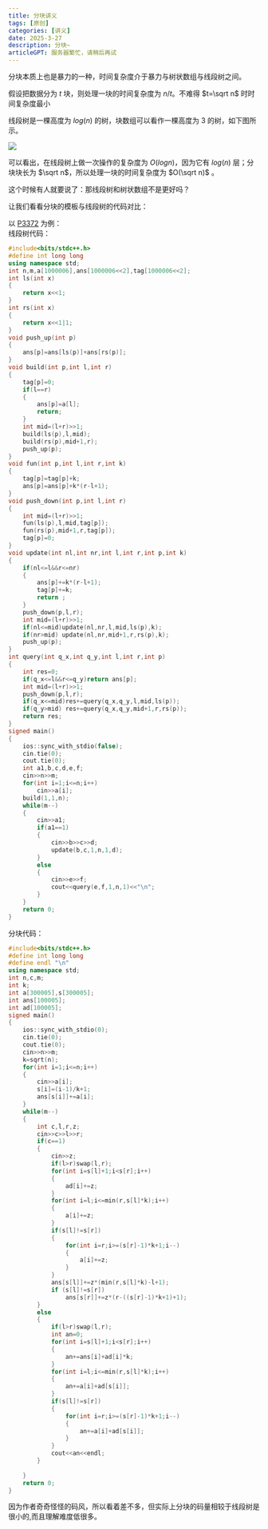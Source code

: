 ```yaml
---
title: 分块讲义
tags: [原创]
categories: [讲义]
date: 2025-3-27
description: 分块~
articleGPT: 服务器繁忙，请稍后再试
---
```


分块本质上也是暴力的一种，时间复杂度介于暴力与树状数组与线段树之间。

假设把数据分为 $t$ 块，则处理一块的时间复杂度为 $n/t$。不难得 $t=\sqrt n$ 时时间复杂度最小

线段树是一棵高度为 $log(n)$ 的树，块数组可以看作一棵高度为 $3$ 的树，如下图所示。

![](https://cdn.luogu.com.cn/upload/image_hosting/b0chfk3w.png)

可以看出，在线段树上做一次操作的复杂度为 $O(logn)$，因为它有 $log(n)$ 层；分块块长为 $\sqrt n$，所以处理一块的时间复杂度为 $O(\sqrt n)$ 。

这个时候有人就要说了：那线段树和树状数组不是更好吗？

让我们看看分块的模板与线段树的代码对比：

以 [P3372](https://www.luogu.com.cn/problem/P3372) 为例：  
线段树代码：  
```cpp
#include<bits/stdc++.h>
#define int long long
using namespace std;
int n,m,a[1000006],ans[1000006<<2],tag[1000006<<2];
int ls(int x)
{
	return x<<1;
}
int rs(int x)
{
	return x<<1|1;
}
void push_up(int p)
{
	ans[p]=ans[ls(p)]+ans[rs(p)];
}
void build(int p,int l,int r)
{
	tag[p]=0;
	if(l==r)
	{
		ans[p]=a[l];
		return;
	}
	int mid=(l+r)>>1;
	build(ls(p),l,mid);
	build(rs(p),mid+1,r);
	push_up(p);
} 
void fun(int p,int l,int r,int k)
{
	tag[p]=tag[p]+k;
	ans[p]=ans[p]+k*(r-l+1);
}
void push_down(int p,int l,int r)
{
	int mid=(l+r)>>1;
	fun(ls(p),l,mid,tag[p]);
	fun(rs(p),mid+1,r,tag[p]);
	tag[p]=0;
}
void update(int nl,int nr,int l,int r,int p,int k)
{
	if(nl<=l&&r<=nr)
	{
		ans[p]+=k*(r-l+1);
		tag[p]+=k;
		return ;
	}
	push_down(p,l,r);
	int mid=(l+r)>>1;
	if(nl<=mid)update(nl,nr,l,mid,ls(p),k);
	if(nr>mid) update(nl,nr,mid+1,r,rs(p),k);
	push_up(p);
}
int query(int q_x,int q_y,int l,int r,int p)
{
	int res=0;
	if(q_x<=l&&r<=q_y)return ans[p];
	int mid=(l+r)>>1;
	push_down(p,l,r);
	if(q_x<=mid)res+=query(q_x,q_y,l,mid,ls(p));
	if(q_y>mid) res+=query(q_x,q_y,mid+1,r,rs(p));
	return res;
}
signed main()
{
	ios::sync_with_stdio(false);
	cin.tie(0);
	cout.tie(0);
	int a1,b,c,d,e,f;
	cin>>n>>m;
	for(int i=1;i<=n;i++)
		cin>>a[i];
	build(1,1,n);
	while(m--)
	{
		cin>>a1;
		if(a1==1)
		{
			cin>>b>>c>>d;
			update(b,c,1,n,1,d);
		}
		else
		{
			cin>>e>>f;
			cout<<query(e,f,1,n,1)<<"\n";
		}
	}
	return 0;
}
```

分块代码：
```cpp
#include<bits/stdc++.h>
#define int long long
#define endl "\n"
using namespace std;
int n,c,m;
int k;
int a[300005],s[300005];
int ans[100005];
int ad[100005];
signed main()
{
	ios::sync_with_stdio(0);
	cin.tie(0);
	cout.tie(0);
	cin>>n>>m;
	k=sqrt(n);
	for(int i=1;i<=n;i++)
	{
		cin>>a[i];
		s[i]=(i-1)/k+1;
		ans[s[i]]+=a[i];
	}
	while(m--)
	{
		int c,l,r,z;
		cin>>c>>l>>r;
		if(c==1)
		{
			cin>>z;
			if(l>r)swap(l,r);
			for(int i=s[l]+1;i<s[r];i++)
			{
				ad[i]+=z;
			}
			for(int i=l;i<=min(r,s[l]*k);i++)
			{
				a[i]+=z;
			}
			if(s[l]!=s[r])
			{
				for(int i=r;i>=(s[r]-1)*k+1;i--)
				{
					a[i]+=z;
				}
			}
			ans[s[l]]+=z*(min(r,s[l]*k)-l+1);
			if (s[l]!=s[r]) 
				ans[s[r]]+=z*(r-((s[r]-1)*k+1)+1);
		}
		else
		{
			if(l>r)swap(l,r);
			int an=0;
			for(int i=s[l]+1;i<s[r];i++)
			{
				an+=ans[i]+ad[i]*k;
			}
			for(int i=l;i<=min(r,s[l]*k);i++)
			{
				an+=a[i]+ad[s[i]];
			}
			if(s[l]!=s[r])
			{
				for(int i=r;i>=(s[r]-1)*k+1;i--)
				{
					an+=a[i]+ad[s[i]];
				}
			}
			cout<<an<<endl;
		}
		
	}
	return 0;
}
```

因为作者奇奇怪怪的码风，所以看着差不多，但实际上分块的码量相较于线段树是很小的,而且理解难度低很多。

